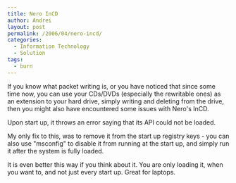 ```yaml
---
title: Nero InCD
author: Andrei
layout: post
permalink: /2006/04/nero-incd/
categories:
  - Information Technology
  - Solution
tags:
  - burn
---
```

If you know what packet writing is, or you have noticed that since some time now, you can use your CDs/DVDs (especially the rewritable ones) as an extension to your hard drive, simply writing and deleting from the drive, then you might also have encountered some issues with Nero's InCD.

Upon start up, it throws an error saying that its API could not be loaded.

My only fix to this, was to remove it from the start up registry keys - you can also use "msconfig" to disable it from running at the start up, and simply run it after the system is fully loaded.

It is even better this way if you think about it. You are only loading it, when you want to, and not just every start up. Great for laptops.